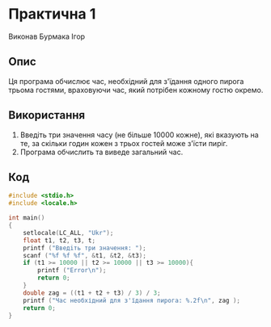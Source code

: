 # Практична 1
Виконав Бурмака Ігор

## Опис

Ця програма обчислює час, необхідний для з'їдання одного пирога трьома гостями, враховуючи час, який потрібен кожному гостю окремо.

## Використання

1. Введіть три значення часу (не більше 10000 кожне), які вказують на те, за скільки годин кожен з трьох гостей може з'їсти пиріг.
2. Програма обчислить та виведе загальний час.

## Код

```c
#include <stdio.h>
#include <locale.h>

int main()
{
    setlocale(LC_ALL, "Ukr");
    float t1, t2, t3, t;
    printf ("Введiть три значення: ");
    scanf ("%f %f %f", &t1, &t2, &t3);
    if (t1 >= 10000 || t2 >= 10000 || t3 >= 10000){
        printf ("Error\n");
        return 0;
    }
    double zag = ((t1 + t2 + t3) / 3) / 3;
    printf ("Час необхідний для з'їдання пирога: %.2f\n", zag );
    return 0;
}
